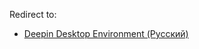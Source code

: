 Redirect to:

*   [Deepin Desktop Environment (Русский)](/index.php/Deepin_Desktop_Environment_(%D0%A0%D1%83%D1%81%D1%81%D0%BA%D0%B8%D0%B9) "Deepin Desktop Environment (Русский)")